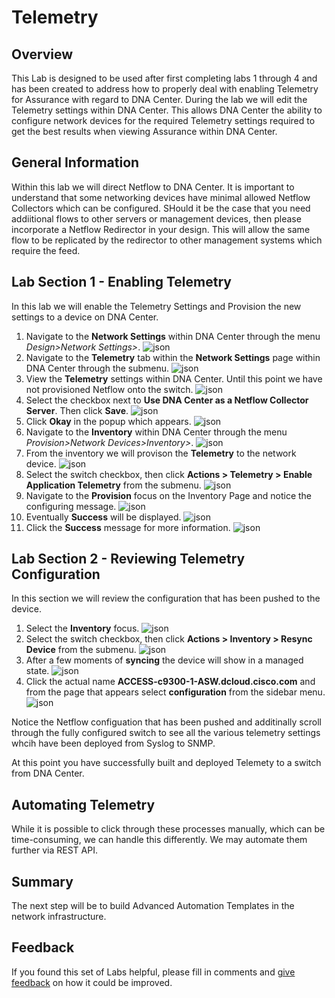 # Telemetry
## Overview
This Lab is designed to be used after first completing labs 1 through 4 and has been created to address how to properly deal with enabling Telemetry for Assurance with regard to DNA Center. During the lab we will edit the Telemetry settings within DNA Center. This allows DNA Center the ability to configure network devices for the required Telemetry settings required to get the best results when viewing Assurance within DNA Center.

## General Information
Within this lab we will direct Netflow to DNA Center. It is important to understand that some networking devices have minimal allowed Netflow Collectors which can be configured. SHould it be the case that you need addiitional flows to other servers or management devices, then please incorporate a Netflow Redirector in your design. This will allow the same flow to be replicated by the redirector to other management systems which require the feed.

## Lab Section 1 - Enabling Telemetry
In this lab we will enable the Telemetry Settings and Provision the new settings to a device on DNA Center.

1. Navigate to the **Network Settings** within DNA Center through the menu *Design>Network Settings>*.
   ![json](./images/DNAC-Navigate-Settings.png?raw=true "Import JSON")
2. Navigate to the **Telemetry** tab within the **Network Settings** page within DNA Center through the submenu.
   ![json](./images/DNAC-Telemetry-Navigation-2.png?raw=true "Import JSON")
3. View the **Telemetry** settings within DNA Center. Until this point we have not provisioned Netflow onto the switch.
   ![json](./images/DNAC-Telemetry-Settings.png?raw=true "Import JSON")
4. Select the checkbox next to **Use DNA Center as a Netflow Collector Server**. Then click **Save**.
   ![json](./images/DNAC-Telemetry-Settings-NetFlow.png?raw=true "Import JSON")
5. Click **Okay** in the popup which appears.
   ![json](./images/DNAC-Telemetry-Settings-Save.png?raw=true "Import JSON")
6. Navigate to the **Inventory** within DNA Center through the menu *Provision>Network Devices>Inventory>*.
   ![json](./images/DNAC-NavigateInventory.png?raw=true "Import JSON")
7. From the inventory we will provison the **Telemetry** to the network device.
   ![json](./images/DNAC-Provision-Telemetry-1.png?raw=true "Import JSON")
8. Select the switch checkbox, then click **Actions > Telemetry > Enable Application Telemetry** from the submenu.
   ![json](./images/DNAC-Provision-Telemetry-2.png?raw=true "Import JSON")
9. Navigate to the **Provision** focus on the Inventory Page and notice the configuring message.
   ![json](./images/DNAC-Provision-Telemetry-3.png?raw=true "Import JSON")
10. Eventually **Success** will be displayed.
   ![json](./images/DNAC-Provision-Telemetry-4.png?raw=true "Import JSON")
11. Click the **Success** message for more information.
   ![json](./images/DNAC-Provision-Telemetry-5.png?raw=true "Import JSON")

## Lab Section 2 - Reviewing Telemetry Configuration
In this section we will review the configuration that has been pushed to the device.

1. Select the **Inventory** focus.
   ![json](./images/DNAC-Provision-Telemetry-1.png?raw=true "Import JSON")
2. Select the switch checkbox, then click **Actions > Inventory > Resync Device** from the submenu.
   ![json](./images/DNAC-Provision-Resync.png?raw=true "Import JSON")
3. After a few moments of **syncing** the device will show in a managed state.
   ![json](./images/DNAC-Provision-Telemetry-1.png?raw=true "Import JSON")
4. Click the actual name **ACCESS-c9300-1-ASW.dcloud.cisco.com** and from the page that appears select **configuration** from the sidebar menu.
   ![json](./images/DNAC-Provision-Config.png?raw=true "Import JSON")

Notice the Netflow configuation that has been pushed and additinally scroll through the fully configured switch to see all the various telemetry settings whcih have been deployed from Syslog to SNMP.

At this point you have successfully built and deployed Telemety to a switch from DNA Center.

## Automating Telemetry
While it is possible to click through these processes manually, which can be time-consuming, we can handle this differently. We may automate them further via REST API.

## Summary
The next step will be to build Advanced Automation Templates in the network infrastructure. 

## Feedback
If you found this set of Labs helpful, please fill in comments and [give feedback](https://app.smartsheet.com/b/form/f75ce15c2053435283a025b1872257fe) on how it could be improved.

